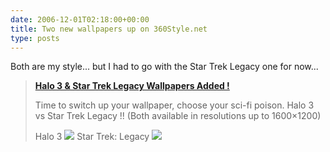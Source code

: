 ```yaml
---
date: 2006-12-01T02:18:00+00:00
title: Two new wallpapers up on 360Style.net
type: posts
---
```

Both are my style... but I had to go with the Star Trek Legacy one for now...

> **[Halo 3 & Star Trek Legacy Wallpapers Added !](https://www.360style.net/news54.html)**
>
> Time to switch up your wallpaper, choose your sci-fi poison.
> Halo 3 vs Star Trek Legacy !!
> (Both available in resolutions up to 1600&#215;1200)
>
> Halo 3
> [![](https://www.360style.net/wallpapers/28/thumb_12.jpg)](https://www.360style.net/wallpapers28.html)
> Star Trek: Legacy
> [![](https://www.360style.net/wallpapers/199/thumb_1.jpg)](https://www.360style.net/wallpapers199.htm)
